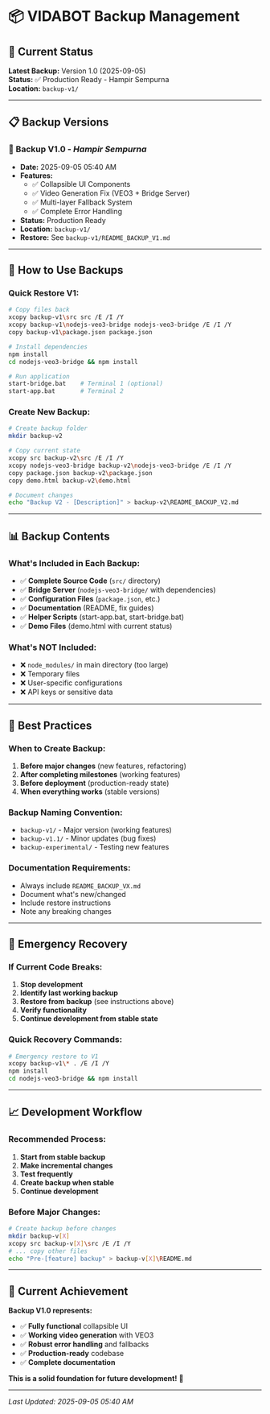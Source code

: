 # 📦 VIDABOT Backup Management

## 🎯 **Current Status**
**Latest Backup:** Version 1.0 (2025-09-05)  
**Status:** ✅ Production Ready - Hampir Sempurna  
**Location:** `backup-v1/`

---

## 📋 **Backup Versions**

### **🚀 Backup V1.0** - *Hampir Sempurna*
- **Date:** 2025-09-05 05:40 AM
- **Features:** 
  - ✅ Collapsible UI Components
  - ✅ Video Generation Fix (VEO3 + Bridge Server)
  - ✅ Multi-layer Fallback System
  - ✅ Complete Error Handling
- **Status:** Production Ready
- **Location:** `backup-v1/`
- **Restore:** See `backup-v1/README_BACKUP_V1.md`

---

## 🔄 **How to Use Backups**

### **Quick Restore V1:**
```bash
# Copy files back
xcopy backup-v1\src src /E /I /Y
xcopy backup-v1\nodejs-veo3-bridge nodejs-veo3-bridge /E /I /Y
copy backup-v1\package.json package.json

# Install dependencies
npm install
cd nodejs-veo3-bridge && npm install

# Run application
start-bridge.bat    # Terminal 1 (optional)
start-app.bat       # Terminal 2
```

### **Create New Backup:**
```bash
# Create backup folder
mkdir backup-v2

# Copy current state
xcopy src backup-v2\src /E /I /Y
xcopy nodejs-veo3-bridge backup-v2\nodejs-veo3-bridge /E /I /Y
copy package.json backup-v2\package.json
copy demo.html backup-v2\demo.html

# Document changes
echo "Backup V2 - [Description]" > backup-v2\README_BACKUP_V2.md
```

---

## 📊 **Backup Contents**

### **What's Included in Each Backup:**
- ✅ **Complete Source Code** (`src/` directory)
- ✅ **Bridge Server** (`nodejs-veo3-bridge/` with dependencies)
- ✅ **Configuration Files** (`package.json`, etc.)
- ✅ **Documentation** (README, fix guides)
- ✅ **Helper Scripts** (start-app.bat, start-bridge.bat)
- ✅ **Demo Files** (demo.html with current status)

### **What's NOT Included:**
- ❌ `node_modules/` in main directory (too large)
- ❌ Temporary files
- ❌ User-specific configurations
- ❌ API keys or sensitive data

---

## 🎯 **Best Practices**

### **When to Create Backup:**
1. **Before major changes** (new features, refactoring)
2. **After completing milestones** (working features)
3. **Before deployment** (production-ready state)
4. **When everything works** (stable versions)

### **Backup Naming Convention:**
- `backup-v1/` - Major version (working features)
- `backup-v1.1/` - Minor updates (bug fixes)
- `backup-experimental/` - Testing new features

### **Documentation Requirements:**
- Always include `README_BACKUP_VX.md`
- Document what's new/changed
- Include restore instructions
- Note any breaking changes

---

## 🚨 **Emergency Recovery**

### **If Current Code Breaks:**
1. **Stop development**
2. **Identify last working backup**
3. **Restore from backup** (see instructions above)
4. **Verify functionality**
5. **Continue development from stable state**

### **Quick Recovery Commands:**
```bash
# Emergency restore to V1
xcopy backup-v1\* . /E /I /Y
npm install
cd nodejs-veo3-bridge && npm install
```

---

## 📈 **Development Workflow**

### **Recommended Process:**
1. **Start from stable backup**
2. **Make incremental changes**
3. **Test frequently**
4. **Create backup when stable**
5. **Continue development**

### **Before Major Changes:**
```bash
# Create backup before changes
mkdir backup-v[X]
xcopy src backup-v[X]\src /E /I /Y
# ... copy other files
echo "Pre-[feature] backup" > backup-v[X]\README.md
```

---

## 🎉 **Current Achievement**

**Backup V1.0 represents:**
- ✅ **Fully functional** collapsible UI
- ✅ **Working video generation** with VEO3
- ✅ **Robust error handling** and fallbacks
- ✅ **Production-ready** codebase
- ✅ **Complete documentation**

**This is a solid foundation for future development!** 🚀

---

*Last Updated: 2025-09-05 05:40 AM*
